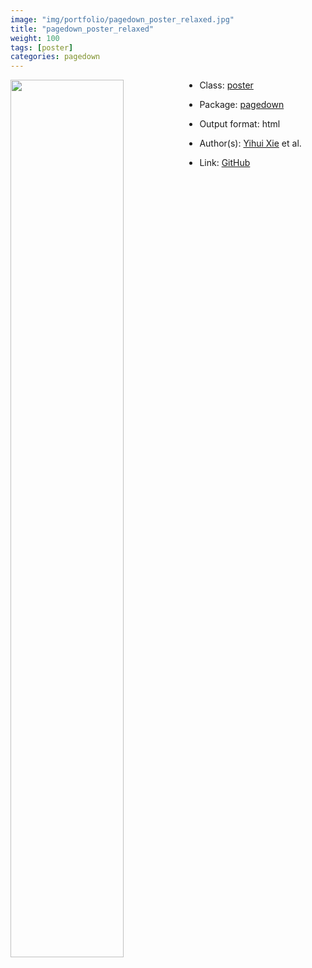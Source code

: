 ```yaml
---
image: "img/portfolio/pagedown_poster_relaxed.jpg"
title: "pagedown_poster_relaxed"
weight: 100
tags: [poster]
categories: pagedown
---
```




<!--more-->

<p><a href="../../img/portfolio/pagedown_poster_relaxed.jpg"><img class = "jf-image-shadow" src="../../img/portfolio/pagedown_poster_relaxed.jpg" style="display: block; margin: auto;" width="60%"  align="left"></a></p>

- Class: [poster](../../tags/poster)
- Package: [pagedown](pagedown)
- Output format: html

- Author(s): [Yihui Xie](https://yihui.org/) et al.
- Link: [GitHub](https://github.com/rstudio/pagedown)


